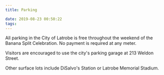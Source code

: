 ```yaml
---
title: Parking

date: 2019-08-23 00:50:22
tags:
---
```

All parking in the City of Latrobe is free throughout the weekend of the Banana Split Celebration. No payment is required at any meter.

Visitors are encouraged to use the city's parking garage at 213 Weldon Street.

Other surface lots include DiSalvo's Station or Latrobe Memorial Stadium.